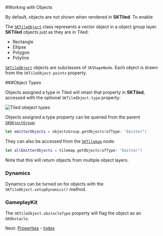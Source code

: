#Working with Objects

By default, objects are not shown when rendered in **SKTiled**. To enable 

The [`SKTileObject`](#SKTileObject) class represents a vector object in a object group layer. **SKTiled** objects just as they are in Tiled:

- Rectangle
- Ellipse
- Polygon
- Polyline

[`SKTileObject`](#SKTileObject) objects are subclasses of `SKShapeNode`. Each object is drawn from the `SKTileObject.points` property.


###Object Types

Objects assigned a type in Tiled will retain that property in **SKTiled**, accessed with the optional `SKTileObject.type` property:

![Tiled obeject types](img/object_types.png)

Objects assigned a type property can be queried from the parent [`SKObjectGroup`](#SKObjectGroup):

```swift
let emitterObjects = objectsGroup.getObjects(ofType: "Emitter")
 ```

They can also be accessed from the [`SKTilemap`](#SKTilemap) node:

```swift
let allEmitterObjects = tilemap.getObjects(ofType: "Emitter")
```

Note that this will return objects from multiple object layers.


### Dynamics

Dynamics can be turned on for objects with the `SKTileObject.setupDynamics()` method.

### GameplayKit

The `SKTileObject.obstacleType` property will flag the object as an `GKObstacle`.


 Next: [Properties](properties.html) - [Index](Tutorial.html)

